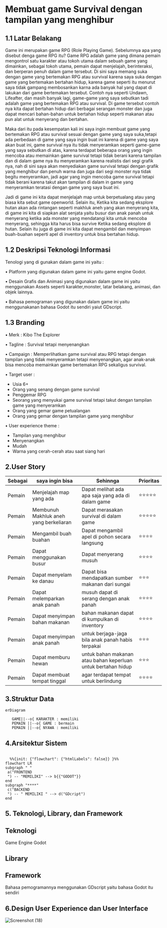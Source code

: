 # Membuat game Survival dengan tampilan yang menghibur

## 1.1 Latar Belakang
Game ini merupakan game RPG (Role Playing Game). Sebelumnya apa yang disebut denga game RPG itu? Game RPG adalah game yang dimana pemain mengontrol satu karakter atau tokoh utama dalam sebuah game yang dimainkan, sebagai tokoh utama, pemain dapat menjelajah, berinteraksi, dan berperan penuh dalam game tersebut. Di sini saya memang suka dengan game yang bertemakan RPG atau survival karena saya suka dengan game yang bertemakan bertahan hidup, karena game seperti itu menurut saya tidak gampang membosankan karna ada banyak hal yang dapat di lakukan dari game bertemakan tersebut. Contoh nya seperti Undawn, Lifeafter, dan masih banyak lagi, game-game yang saya sebutkan tadi adalah game yang bertemakan RPG atau survival. Di game tersebut contoh nya kita dapat bertahan hidup dari berbagai serangan monster dan juga dapat mencari bahan-bahan untuk bertahan hidup seperti makanan atau pun alat untuk menyerang dan bertahan. 

Maka dari itu pada kesempatan kali ini saya ingin membuat game yang bertemakan RPG atau survival sesuai dengan game yang saya suka,tetapi ada perbedaan di game yang saya ingin buat ini karena di game yang saya akan buat ini, game survival nya itu tidak menyeramkan seperti game-game yang saya sebutkan di atas, karena terdapat beberapa orang yang ingin mencoba atau memainkan game survival tetapi tidak berani karena tampilan dan di dalam game nya itu menyeramkan karena realistis dari segi grafik nya, nah di sini saya akan menyediakan game survival tetapi dengan grafik yang menghibur dan penuh warna dan juga dari segi monster nya tidak begitu menyeramkan, jadi agar yang ingin mencoba game survival tetapi tidak berani karena takut akan tampilan di dalam in game yang menyeramkan teratasi dengan game yang saya buat ini.

Jadi di game ini kita dapat menjelajah map untuk berpetualang atau yang biasa kita sebut game openworld. Selain itu, Ketika kita sedang eksplore hutan akan ada rintangan seperti makhluk aneh yang akan menyerang kita, di game ini kita di siapkan alat senjata yaitu busur dan anak panah untuk menyerang ketika ada monster yang mendatangi kita untuk mencoba menyerang, sehingga kita harus bisa survive Ketika sedang eksplore di hutan. Selain itu juga di game ini kita dapat mengambil dan menyimpan buah-buahan seperti apel di inventory untuk bisa bertahan hidup.
## 1.2 Deskripsi Teknologi Informasi
Tenologi yang di gunakan dalam game ini yaitu :

• Platform yang digunakan dalam game ini yaitu game engine Godot.

• Desain Grafis dan Animasi yang digunakan dalam game ini yaitu menggunakan Assets seperti karakter,monster, latar belakang, animasi,        dan objek lainnya.

• Bahasa pemograman yang digunakan dalam game ini yaitu menggunakanan bahasa Godot itu sendiri yaiut GDscript.
## 1.3 Branding
• Merk : Kibo The Explorer

• Tagline : Survival tetapi menyenangkan

• Campaign : Memperlihatkan game survival atau RPG tetapi dengan tampilan yang tidak menyeramkan tetapi menyenangkan, agar anak-anak bisa mencoba memainkan game bertemakan RPG sekaligus survival.

• Target user :
-	Usia 6+
-	Orang yang senang dengan game survival
-	Penggemar RPG
-	Seorang yang menyukai game survival tetapi takut dengan tampilan game yang menyeramkan
-	Orang yang gemar game petualangan
-	Orang yang gemar dengan tampilan game yang menghibur

• User experience theme :
-   Tampilan yang menghibur
-	Menyenangkan
-	Mudah
-	Warna yang cerah-cerah atau saat siang hari

## 2.User Story
Sebagai  |   saya ingin bisa      |        Sehinnga			                        |    Prioritas
---|---|---|---
Pemain   |  Menjelajah map yang ada      | Dapat melihat ada apa saja yang ada di dalam game | ⭐⭐⭐⭐⭐
Pemain   |   Membunuh Makhluk aneh yang berkeliaran   |  Dapat merasakan survival di dalam game   |  ⭐⭐⭐⭐⭐
Pemain   |   Mengambil buah buahan      |   Dapat mengambil apel di pohon secara langsung  |    ⭐⭐⭐⭐
Pemain   |  Dapat menggunakan busur  |  Dapat menyerang musuh | ⭐⭐⭐⭐
Pemain | Dapat menyelam ke danau | Dapat bisa mendapatkan sumber makanan dari sungai | ⭐⭐⭐
Pemain | Dapat melemparkan anak panah | musuh dapat di serang dengan anak panah |  ⭐⭐⭐⭐
Pemain | Dapat menyimpan bahan makanan | bahan makanan dapat di kumpulkan di inventory | ⭐⭐⭐⭐
Pemain | Dapat menyimpan anak panah | untuk berjaga-jaga bila anak panah habis terpakai | ⭐⭐⭐
Pemain | Dapat memburu hewan | untuk bahan makanan atau bahan keperluan untuk bertahan hidup | ⭐⭐⭐
Pemain | Dapat membuat tempat tinggal | agar terdapat tempat untuk berlindung | ⭐⭐⭐⭐



## 3.Struktur Data

 ```mermaid
erDiagram
   
    GAME||--o{ KARAKTER : memiliki
    PEMAIN ||--o{ GAME : bermain
    PEMAIN ||--o{ NYAWA : memiliki

```
  
  
## 4.Arsitektur Sistem

 ```mermaid  
   
   %%{init: {"flowchart": {"htmlLabels": false}} }%%
flowchart LR
subgraph " "
  a("FRONTEND
  ") -- "MEMILIKI" --> b{{"GODOT"}}
end
subgraph "****"
  c("BACKEND
  ") -- " MEMILIKI " --> d("GDcript")
end

```


## 5. Teknologi, Library, dan Framework
## Teknologi
Game Engine Godot
## Library

## Framework
Bahasa pemogramannya menggunakan GDscript yaitu bahasa Godot itu sendiri


## 6.Design User Experience dan User Interface



![Screenshot (18)](https://github.com/Daapputra/ProjekUTS/assets/148644036/a991cb43-8981-4a99-91e3-136a51e80720)



